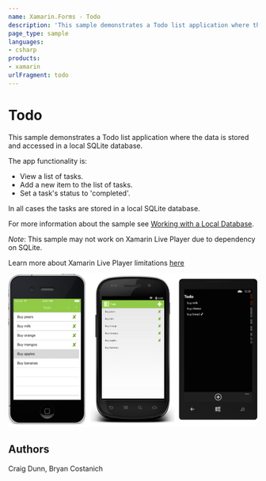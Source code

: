 ```yaml
---
name: Xamarin.Forms - Todo
description: 'This sample demonstrates a Todo list application where the data is stored and accessed in a local SQLite database. The app functionality is: - View...'
page_type: sample
languages:
- csharp
products:
- xamarin
urlFragment: todo
---
```

# Todo

This sample demonstrates a Todo list application where the data is stored and accessed in a local SQLite database.

The app functionality is:

- View a list of tasks.
- Add a new item to the list of tasks.
- Set a task's status to 'completed'.

In all cases the tasks are stored in a local SQLite database.

For more information about the sample see [Working with a Local Database](https://developer.xamarin.com/guides/xamarin-forms/working-with/databases/).

_Note_: This sample may not work on Xamarin Live Player due to dependency on SQLite.

Learn more about Xamarin Live Player limitations [here](https://developer.xamarin.com/guides/cross-platform/live/limitations/#Limitations)

![Todo application screenshot](Screenshots/01All.png "Todo application screenshot")

## Authors

Craig Dunn, Bryan Costanich
